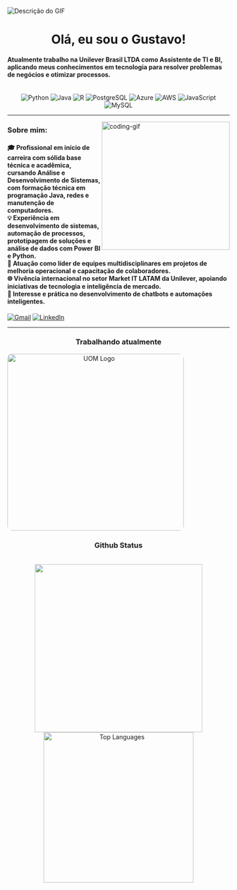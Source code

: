 ![Descrição do GIF](https://cdn-images-1.medium.com/max/918/1*U3WRRwLx3zeDkHmIVGLJdw.gif)

</h1>
<h1 align="center">Olá, eu sou o Gustavo!</h1>

<h4 align="left">Atualmente trabalho na Unilever Brasil LTDA como Assistente de TI e BI, aplicando meus conhecimentos em tecnologia para resolver problemas de negócios e otimizar processos.</h4>

<div align="center"><br/>
  <img alt="Python" src="https://img.shields.io/badge/Python-3776AB?style=for-the-badge&logo=python&logoColor=white" />
  <img alt="Java" src="https://img.shields.io/badge/Java-ED8B00?style=for-the-badge&logo=openjdk&logoColor=white" />
  <img alt="R" src="https://img.shields.io/badge/R-276DC3?style=for-the-badge&logo=r&logoColor=white" />
  <img alt="PostgreSQL" src="https://img.shields.io/badge/PostgreSQL-316192?style=for-the-badge&logo=postgresql&logoColor=white" />
  <img alt="Azure" src="https://img.shields.io/badge/Microsoft_Azure-0089D6?style=for-the-badge&logo=microsoft-azure&logoColor=white" />
  <img alt="AWS" src="https://img.shields.io/badge/Amazon_AWS-232F3E?style=for-the-badge&logo=amazon-aws&logoColor=white" />
  <img alt="JavaScript" src="https://img.shields.io/badge/JavaScript-F7DF1E?style=for-the-badge&logo=javascript&logoColor=black" />
  <img alt="MySQL" src="https://img.shields.io/badge/MySQL-00000F?style=for-the-badge&logo=mysql&logoColor=white" />
</div>

---

<img align="right" alt="coding-gif" width="290" src="https://media.tenor.com/2unHkuoMLhcAAAAM/data-code.gif">

<h3 align="left">Sobre mim:</h3>

<h4 align="left">
  🎓 Profissional em início de carreira com sólida base técnica e acadêmica, cursando Análise e Desenvolvimento de Sistemas, com formação técnica em programação Java, redes e manutenção de computadores.</br>
  💡 Experiência em desenvolvimento de sistemas, automação de processos, prototipagem de soluções e análise de dados com Power BI e Python.</br>
  🧠 Atuação como líder de equipes multidisciplinares em projetos de melhoria operacional e capacitação de colaboradores.</br>
  🌐 Vivência internacional no setor Market IT LATAM da Unilever, apoiando iniciativas de tecnologia e inteligência de mercado.</br>
  🤖 Interesse e prática no desenvolvimento de chatbots e automações inteligentes.
</h4>


  <a href="mailto:aphexragedev@gmail.com"><img src="https://img.shields.io/badge/Gmail-333333?style=for-the-badge&logo=gmail&logoColor=red" alt="Gmail" /></a> 
  <a href="" target="_blank"><img src="https://img.shields.io/badge/LinkedIn-0077B5?style=for-the-badge&logo=linkedin&logoColor=white" alt="LinkedIn" /></a> 
<br>

---

<h3 align="center">Trabalhando atualmente</h3>
<div align="center" style="display: flex; gap: 10px;">
    <img src="https://cdn.dribbble.com/userupload/25837132/file/original-84b4c60e674cdeeaaf3aa6bf62dd80e2.gif" alt="UOM Logo" width="400" style="border-radius: 10px;">
</div>

<h3 align="center">Github Status</h3>
<br>
<div align="center">
<img width="380" src="https://github-readme-stats.vercel.app/api?username=Aphexrage&count_private=true&show_icons=true&theme=default&rank_icon=github&border_radius=10"/>

  <img width="340" src="https://github-readme-stats.vercel.app/api/top-langs/?username=Aphexrage&theme=default&hide_border=false&include_all_commits=false&count_private=false&layout=compact" alt="Top Languages">
</div>

<br/><br/>

<img src="https://www.animatedimages.org/data/media/562/animated-line-image-0184.gif" width="1920" height=0.4/>
